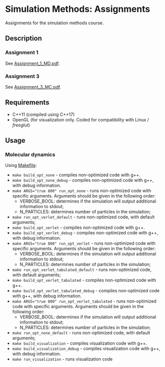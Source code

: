 # Simulation Methods: Assignments

Assignments for the simulation methods course.

## Description

### Assignment 1

See [Assignment_1_MD.pdf](assignment1_md/Assignment_1_MD.pdf).

### Assignment 3

See [Assignment_3_MC.pdf](assignment3_mc/Assignment_3_MC.pdf).

## Requirements

- C++11 (compiled using C++17)
- OpenGL (for visualization only. Coded for compatibility with Linux / *freeglut*)

## Usage

### Molecular dynamics

Using [Makefile](assignment1_md/Makefile):

- `make build_opt_none` - compiles non-optimized code with g++.
- `make build_opt_none_debug` - compiles non-optimized code with g++, with debug information.
- `make ARGS="true 800" run_opt_none` - runs non-optimized code with specific arguments. Arguments should be given in the following order:
  - VERBOSE_BOOL: determines if the simulation will output additional information to stdout;
  - N_PARTICLES: determines number of particles in the simulation;
- `make run_opt_verlet_default` - runs non-optimized code, with default arguments;
- `make build_opt_verlet` - compiles non-optimized code with g++.
- `make build_opt_verlet_debug` - compiles non-optimized code with g++, with debug information.
- `make ARGS="true 800" run_opt_verlet` - runs non-optimized code with specific arguments. Arguments should be given in the following order:
  - VERBOSE_BOOL: determines if the simulation will output additional information to stdout;
  - N_PARTICLES: determines number of particles in the simulation;
- `make run_opt_verlet_tabulated_default` - runs non-optimized code, with default arguments;
- `make build_opt_verlet_tabulated` - compiles non-optimized code with g++.
- `make build_opt_verlet_tabulated_debug` - compiles non-optimized code with g++, with debug information.
- `make ARGS="true 800" run_opt_verlet_tabulated` - runs non-optimized code with specific arguments. Arguments should be given in the following order:
  - VERBOSE_BOOL: determines if the simulation will output additional information to stdout;
  - N_PARTICLES: determines number of particles in the simulation;
- `make run_opt_none_default` - runs non-optimized code, with default arguments;
- `make build_visualization` - compiles visualization code with g++.
- `make build_visualization_debug` - compiles visualization code with g++, with debug information.
- `make run_visualization` - runs visualization code
